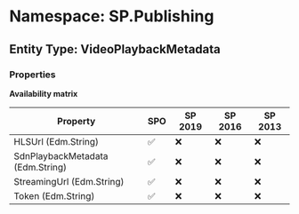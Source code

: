 # Namespace: SP.Publishing

## Entity Type: VideoPlaybackMetadata

### Properties

**Availability matrix**

Property | SPO | SP 2019 | SP 2016 | SP 2013
----------|-----|---------|---------|--------
HLSUrl (Edm.String) | ✅ | ❌ | ❌ | ❌
SdnPlaybackMetadata (Edm.String) | ✅ | ❌ | ❌ | ❌
StreamingUrl (Edm.String) | ✅ | ❌ | ❌ | ❌
Token (Edm.String) | ✅ | ❌ | ❌ | ❌


